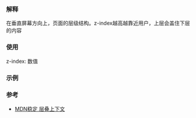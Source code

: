 
### 解释
在垂直屏幕方向上，页面的层级结构。z-index越高越靠近用户，上层会盖住下层的内容

### 使用

z-index: 数值

### 示例


### 参考
- [MDN稳定 层叠上下文](https://developer.mozilla.org/zh-CN/docs/Web/Guide/CSS/Understanding_z_index/The_stacking_context)